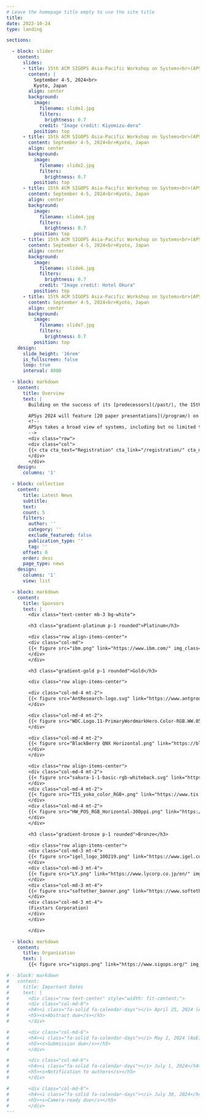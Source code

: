```yaml
---
# Leave the homepage title empty to use the site title
title:
date: 2022-10-24
type: landing

sections:

  - block: slider
    content:
      slides:
      - title: 15th ACM SIGOPS Asia-Pacific Workshop on Systems<br>(APSys 2024)
        content: |
          September 4-5, 2024<br>
          Kyoto, Japan
        align: center
        background:
          image:
            filename: slide1.jpg
            filters:
              brightness: 0.7
            credit: "Image credit: Kiyomizu-dera"
          position: top
      - title: 15th ACM SIGOPS Asia-Pacific Workshop on Systems<br>(APSys 2024)
        content: September 4-5, 2024<br>Kyoto, Japan
        align: center
        background:
          image:
            filename: slide2.jpg
            filters:
              brightness: 0.7
          position: top
      - title: 15th ACM SIGOPS Asia-Pacific Workshop on Systems<br>(APSys 2024)
        content: September 4-5, 2024<br>Kyoto, Japan
        align: center
        background:
          image:
            filename: slide4.jpg
            filters:
              brightness: 0.7
          position: top
      - title: 15th ACM SIGOPS Asia-Pacific Workshop on Systems<br>(APSys 2024)
        content: September 4-5, 2024<br>Kyoto, Japan
        align: center
        background:
          image:
            filename: slide6.jpg
            filters:
              brightness: 0.7
            credit: "Image credit: Hotel Okura"
          position: top
      - title: 15th ACM SIGOPS Asia-Pacific Workshop on Systems<br>(APSys 2024)
        content: September 4-5, 2024<br>Kyoto, Japan
        align: center
        background:
          image:
            filename: slide7.jpg
            filters:
              brightness: 0.7
          position: top
    design:
      slide_height: '16rem'
      is_fullscreen: false
      loop: true
      interval: 4000

  - block: markdown
    content:
      title: Overview
      text: |
        Building on the success of its [predecessors](/past/), the 15th ACM SIGOPS Asia-Pacific Workshop on Systems (APSys 2024) will continue to be a lively forum for systems researchers and practitioners across the world to meet, interact, and collaborate with their peers from the Asia/Pacific region. APSys 2024 will be held in Kyoto, Japan on September 4-5, 2024.

        APSys 2024 will feature [20 paper presentations](/program/) on memory, kernel, migration, networking, AI, edge & cloud, and concurrency, as well as [29 poster presentations](/posters/). In addition, [11 companies](#sponsors) generously sponsor APSys 2024!
        <!--
        APSys takes a broad view of systems, including but no limited to: operating systems, virtualization, file and storage systems, networked systems, mobile systems, embedded and IoT systems, cloud computing and data centers, edge computing, big data systems, distributed systems, green and sustainable computing, debugging/testing/verification, measurement/monitoring/modeling, reliability/scalability/fault tolerance, security and privacy, systems for machine learning, machine learning for systems, hardware and software interaction, experience with deployed systems, and blockchain and cryptocurrency systems.
        -->
        <div class="row">
        <div class="col">
        {{< cta cta_text="Registration" cta_link="/registration/" cta_new_tab="false" >}}
        </div>
        </div>
    design:
      columns: '1'

  - block: collection
    content:
      title: Latest News
      subtitle:
      text:
      count: 5
      filters:
        author: ''
        category: ''
        exclude_featured: false
        publication_type: ''
        tag: ''
      offset: 0
      order: desc
      page_type: news
    design:
      columns: '1'
      view: list

  - block: markdown
    content:
      title: Sponsors
      text: |
        <div class="text-center mb-3 bg-white">

        <h3 class="gradient-platinum p-1 rounded">Platinum</h3>

        <div class="row align-items-center">
        <div class="col-md">
        {{< figure src="ibm.png" link="https://www.ibm.com/" img_class="mx-auto d-block" max_width="300px" >}}
        </div>
        </div>

        <h3 class="gradient-gold p-1 rounded">Gold</h3>

        <div class="row align-items-center">

        <div class="col-md-4 mt-2">
        {{< figure src="AntResearch-logo.svg" link="https://www.antgroup.com/en/" img_class="mx-auto d-block" max_width="200px">}}
        </div>

        <div class="col-md-4 mt-2">
        {{< figure src="WDC.Logo.11-PrimaryWordmarkHero.Color-RGB.WW.052622.svg" link="https://www.westerndigital.com/" img_class="mx-auto d-block" max_width="250px" >}}
        </div>

        <div class="col-md-4 mt-2">
        {{< figure src="BlackBerry QNX Horizontal.png" link="https://blackberry.qnx.com/en" img_class="mx-auto d-block" max_width="250px" >}}
        </div>
        </div>

        <div class="row align-items-center">
        <div class="col-md-4 mt-2">
        {{< figure src="sakura-1-1-basic-rgb-whiteback.svg" link="https://www.sakura.ad.jp/corporate/en/" img_class="mx-auto d-block" max_width="250px" >}}
        </div>
        <div class="col-md-4 mt-2">
        {{< figure src="TIS_yoko_color_RGB+.png" link="https://www.tis.com/" img_class="mx-auto d-block" max_width="250px" >}}
        </div>
        <div class="col-md-4 mt-2">
        {{< figure src="HW_POS_RGB_Horizontal-300ppi.png" link="https://www.huawei.com/" img_class="mx-auto d-block" max_width="250px" >}}
        </div>
        </div>

        <h3 class="gradient-bronze p-1 rounded">Bronze</h3>

        <div class="row align-items-center">
        <div class="col-md-3 mt-4">
        {{< figure src="igel_logo_100219.png" link="https://www.igel.co.jp/en/" img_class="mx-auto d-block" max_width="60px">}}
        </div>
        <div class="col-md-3 mt-4">
        {{< figure src="LY.png" link="https://www.lycorp.co.jp/en/" img_class="mx-auto d-block" max_width="50px">}}
        </div>
        <div class="col-md-3 mt-4">
        {{< figure src="softether_banner.png" link="https://www.softether.org/" img_class="mx-auto d-block" max_width="130px">}}
        </div>
        <div class="col-md-3 mt-4">
        (Fixstars Corporation)
        </div>
        </div>

        </div>

  - block: markdown
    content:
      title: Organization
      text: |
        {{< figure src="sigops.png" link="https://www.sigops.org/" img_class="mx-auto d-block" width="200">}}

# - block: markdown
#   content:
#     title: Important Dates
#     text: |
#       <div class="row text-center" style="width: fit-content;">
#       <div class="col-md-6">
#       <h4><i class="fa-solid fa-calendar-days"></i> April 25, 2024 (AoE)</h4>
#       <h5><s>Abstract due</s></h5>
#       </div>

#       <div class="col-md-6">
#       <h4><i class="fa-solid fa-calendar-days"></i> May 2, 2024 (AoE)</h4>
#       <h5><s>Submission due</s></h5>
#       </div>

#       <div class="col-md-6">
#       <h4><i class="fa-solid fa-calendar-days"></i> July 1, 2024</h4>
#       <h5><s>Notification to authors</s></h5>
#       </div>

#       <div class="col-md-6">
#       <h4><i class="fa-solid fa-calendar-days"></i> July 30, 2024</h4>
#       <h5><s>Camera-ready due</s></h5>
#       </div>
---
```

